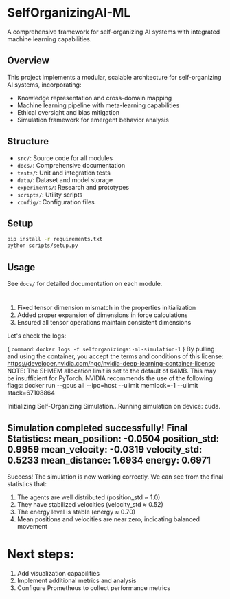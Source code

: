 # SelfOrganizingAI-ML

A comprehensive framework for self-organizing AI systems with integrated machine learning capabilities.

## Overview
This project implements a modular, scalable architecture for self-organizing AI systems, incorporating:
- Knowledge representation and cross-domain mapping
- Machine learning pipeline with meta-learning capabilities
- Ethical oversight and bias mitigation
- Simulation framework for emergent behavior analysis

## Structure
- `src/`: Source code for all modules
- `docs/`: Comprehensive documentation
- `tests/`: Unit and integration tests
- `data/`: Dataset and model storage
- `experiments/`: Research and prototypes
- `scripts/`: Utility scripts
- `config/`: Configuration files

## Setup
```bash
pip install -r requirements.txt
python scripts/setup.py
```

## Usage
See `docs/` for detailed documentation on each module.

#

1. Fixed tensor dimension mismatch in the properties initialization
2. Added proper expansion of dimensions in force calculations
3. Ensured all tensor operations maintain consistent dimensions

Let's check the logs:

{
  `command`: `docker logs -f selforganizingai-ml-simulation-1`
}
By pulling and using the container, you accept the terms and conditions of this license: https://developer.nvidia.com/ngc/nvidia-deep-learning-container-license NOTE: The SHMEM allocation limit is set to the default of 64MB.  This may be insufficient for PyTorch.  NVIDIA recommends the use of the following flags:   docker run --gpus all --ipc=host --ulimit memlock=-1 --ulimit stack=67108864 

 Initializing Self-Organizing Simulation...Running simulation on device: cuda. 
## Simulation completed successfully! Final Statistics: mean_position: -0.0504 position_std: 0.9959 mean_velocity: -0.0319 velocity_std: 0.5233 mean_distance: 1.6934 energy: 0.6971

Success! The simulation is now working correctly. We can see from the final statistics that:
1. The agents are well distributed (position_std ≈ 1.0)
2. They have stabilized velocities (velocity_std ≈ 0.52)
3. The energy level is stable (energy ≈ 0.70)
4. Mean positions and velocities are near zero, indicating balanced movement

# Next steps:
1. Add visualization capabilities
2. Implement additional metrics and analysis
3. Configure Prometheus to collect performance metrics
